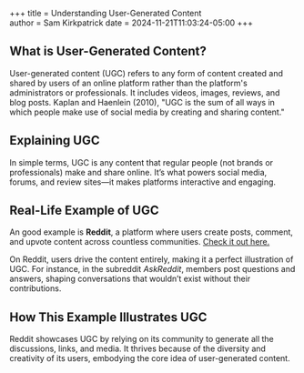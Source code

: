 +++
title = Understanding User-Generated Content  
author = Sam Kirkpatrick 
date = 2024-11-21T11:03:24-05:00
+++

## What is User-Generated Content?  
User-generated content (UGC) refers to any form of content created and shared by users of an online platform rather than the platform's administrators or professionals. It includes videos, images, reviews, and blog posts. Kaplan and Haenlein (2010), "UGC is the sum of all ways in which people make use of social media by creating and sharing content."

## Explaining UGC  
In simple terms, UGC is any content that regular people (not brands or professionals) make and share online. It’s what powers social media, forums, and review sites—it makes platforms interactive and engaging.

## Real-Life Example of UGC  
An good example is **Reddit**, a platform where users create posts, comment, and upvote content across countless communities. [Check it out here.](https://www.reddit.com)

On Reddit, users drive the content entirely, making it a perfect illustration of UGC. For instance, in the subreddit *AskReddit*, members post questions and answers, shaping conversations that wouldn’t exist without their contributions.

## How This Example Illustrates UGC  
Reddit showcases UGC by relying on its community to generate all the discussions, links, and media. It thrives because of the diversity and creativity of its users, embodying the core idea of user-generated content.

